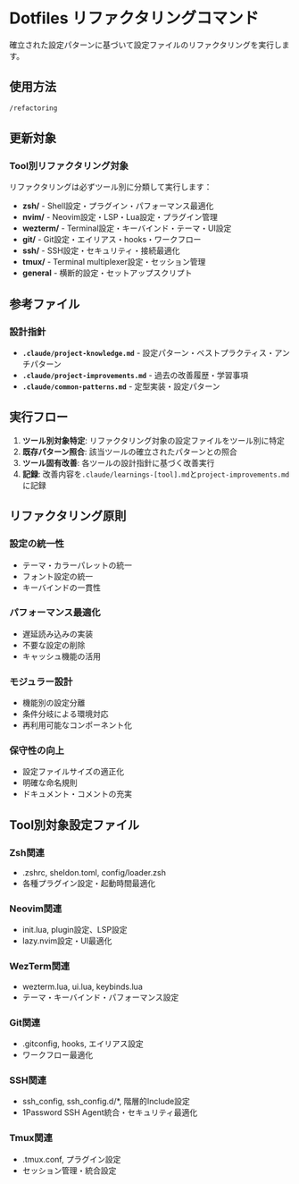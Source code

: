 # Dotfiles リファクタリングコマンド

確立された設定パターンに基づいて設定ファイルのリファクタリングを実行します。

## 使用方法

```bash
/refactoring
```

## 更新対象

### Tool別リファクタリング対象

リファクタリングは必ずツール別に分類して実行します：

- **zsh/** - Shell設定・プラグイン・パフォーマンス最適化
- **nvim/** - Neovim設定・LSP・Lua設定・プラグイン管理
- **wezterm/** - Terminal設定・キーバインド・テーマ・UI設定
- **git/** - Git設定・エイリアス・hooks・ワークフロー
- **ssh/** - SSH設定・セキュリティ・接続最適化
- **tmux/** - Terminal multiplexer設定・セッション管理
- **general** - 横断的設定・セットアップスクリプト

## 参考ファイル

### 設計指針
- **`.claude/project-knowledge.md`** - 設定パターン・ベストプラクティス・アンチパターン
- **`.claude/project-improvements.md`** - 過去の改善履歴・学習事項
- **`.claude/common-patterns.md`** - 定型実装・設定パターン

## 実行フロー

1. **ツール別対象特定**: リファクタリング対象の設定ファイルをツール別に特定
2. **既存パターン照合**: 該当ツールの確立されたパターンとの照合
3. **ツール固有改善**: 各ツールの設計指針に基づく改善実行
4. **記録**: 改善内容を`.claude/learnings-[tool].md`と`project-improvements.md`に記録

## リファクタリング原則

### 設定の統一性
- テーマ・カラーパレットの統一
- フォント設定の統一
- キーバインドの一貫性

### パフォーマンス最適化
- 遅延読み込みの実装
- 不要な設定の削除
- キャッシュ機能の活用

### モジュラー設計
- 機能別の設定分離
- 条件分岐による環境対応
- 再利用可能なコンポーネント化

### 保守性の向上
- 設定ファイルサイズの適正化
- 明確な命名規則
- ドキュメント・コメントの充実

## Tool別対象設定ファイル

### Zsh関連
- .zshrc, sheldon.toml, config/loader.zsh
- 各種プラグイン設定・起動時間最適化

### Neovim関連  
- init.lua, plugin設定、LSP設定
- lazy.nvim設定・UI最適化

### WezTerm関連
- wezterm.lua, ui.lua, keybinds.lua
- テーマ・キーバインド・パフォーマンス設定

### Git関連
- .gitconfig, hooks, エイリアス設定
- ワークフロー最適化

### SSH関連
- ssh_config, ssh_config.d/*, 階層的Include設定
- 1Password SSH Agent統合・セキュリティ最適化

### Tmux関連
- .tmux.conf, プラグイン設定
- セッション管理・統合設定
